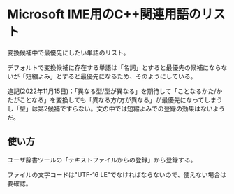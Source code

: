 
# Microsoft IME用のC++関連用語のリスト

変換候補中で最優先にしたい単語のリスト。

デフォルトで変換候補に存在する単語は「名詞」とすると最優先の候補にならないが「短縮よみ」とすると最優先になるため、そのようにしている。

追記(2022年11月15日)：「異なる型/型が異なる」を期待して「ことなるかた/かたがことなる」を変換しても「異なる方/方が異なる」が最優先になってしまうし「型」は第2候補ですらない。文の中では短縮よみでの登録の効果はないようだ。

## 使い方

ユーザ辞書ツールの「テキストファイルからの登録」から登録する。

ファイルの文字コードは"UTF-16 LE"でなければならないので、使えない場合は要確認。
